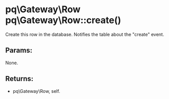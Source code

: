 # pq\Gateway\Row pq\Gateway\Row::create()

Create this row in the database.
Notifies the table about the "create" event.

## Params:

None.

## Returns:

* pq\Gateway\Row, self.
